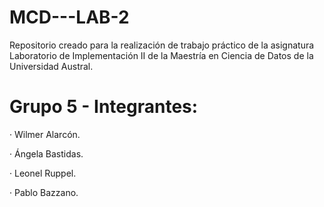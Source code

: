 # MCD---LAB-2
Repositorio creado para la realización de trabajo práctico de la asignatura Laboratorio de Implementación II de la Maestría en Ciencia de Datos de la Universidad Austral.
# Grupo 5 - Integrantes:
· Wilmer Alarcón.

· Ángela Bastidas.

· Leonel Ruppel.

· Pablo Bazzano.
